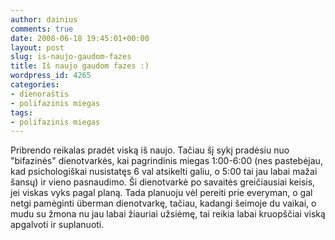 ```yaml
---
author: dainius
comments: true
date: 2008-06-18 19:45:01+00:00
layout: post
slug: is-naujo-gaudom-fazes
title: Iš naujo gaudom fazes :)
wordpress_id: 4265
categories:
- dienoraštis
- polifazinis miegas
tags:
- polifazinis miegas
---
```


Pribrendo reikalas pradėt viską iš naujo. Tačiau šį sykį pradėsiu nuo "bifazinės" dienotvarkės, kai pagrindinis miegas 1:00-6:00 (nes pastebėjau, kad psichologiškai nusistatęs 6 val atsikelti galiu, o 5:00 tai jau labai mažai šansų) ir vieno pasnaudimo. Ši dienotvarkė po savaitės greičiausiai keisis, jei viskas vyks pagal planą. Tada planuoju vėl pereiti prie everyman, o gal netgi pamėginti überman dienotvarkę, tačiau, kadangi šeimoje du vaikai, o mudu su žmona nu jau labai žiauriai užsiėmę, tai reikia labai kruopščiai viską apgalvoti ir suplanuoti.

